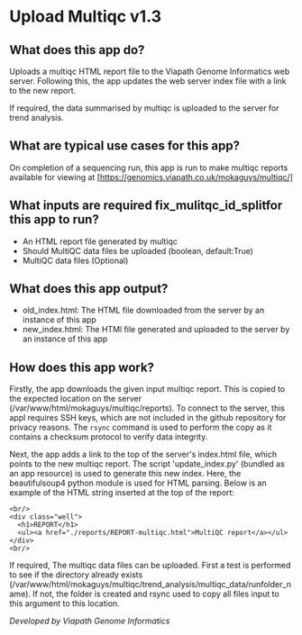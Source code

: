 # Upload Multiqc v1.3

## What does this app do?
Uploads a multiqc HTML report file to the Viapath Genome Informatics web server.
Following this, the app updates the web server index file with a link to the new report.

If required, the data summarised by multiqc is uploaded to the server for trend analysis.

## What are typical use cases for this app?
On completion of a sequencing run, this app is run to make multiqc reports available for viewing at [https://genomics.viapath.co.uk/mokaguys/multiqc/]

## What inputs are required fix_mulitqc_id_splitfor this app to run?
* An HTML report file generated by multiqc 
* Should MultiQC data files be uploaded (boolean, default:True)
* MultiQC data files (Optional)


## What does this app output?
- old_index.html: The HTML file downloaded from the server by an instance of this app
- new_index.html: The HTMl file generated and uploaded to the server by an instance of this app

## How does this app work?
Firstly, the app downloads the given input multiqc report. This is copied to the expected location on the server (/var/www/html/mokaguys/multiqc/reports). To connect to the server, this appl requires SSH keys, which are not included in the github repository for privacy reasons. The `rsync` command is used to perform the copy as it contains a checksum protocol to verify data integrity.

Next, the app adds a link to the top of the server's index.html file, which points to the new multiqc report. The script 'update_index.py' (bundled as an app resource) is used to generate this new index. Here, the beautifulsoup4 python module is used for HTML parsing. Below is an example of the HTML string inserted at the top of the report:
```
<br/>
<div class="well">
  <h1>REPORT</h1>
  <ul><a href="./reports/REPORT-multiqc.html">MultiQC report</a></ul>
</div>
<br/>
``` 

If required, The multiqc data files can be uploaded.
First a test is performed to see if the directory already exists (/var/www/html/mokaguys/multiqc/trend_analysis/multiqc_data/runfolder_name).
If not, the folder is created and rsync used to copy all files input to this argument to this location.

*Developed by Viapath Genome Informatics*
